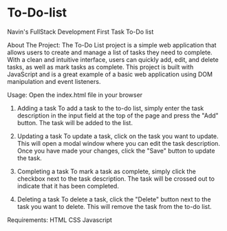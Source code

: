 # To-Do-list
Navin's FullStack Development First Task To-Do list

About The Project:
The To-Do List project is a simple web application that allows users to create and manage a list of tasks they need to complete. With a clean and intuitive interface, users can quickly add, edit, and delete tasks, as well as mark tasks as complete. This project is built with JavaScript and is a great example of a basic web application using DOM manipulation and event listeners.

Usage:
Open the index.html file in your browser
1. Adding a task
To add a task to the to-do list, simply enter the task description in the input field at the top of the page and press the "Add" button. The task will be added to the list.

2. Updating a task
To update a task, click on the task you want to update. This will open a modal window where you can edit the task description. Once you have made your changes, click the "Save" button to update the task.

3. Completing a task
To mark a task as complete, simply click the checkbox next to the task description. The task will be crossed out to indicate that it has been completed.

4. Deleting a task
To delete a task, click the "Delete" button next to the task you want to delete. This will remove the task from the to-do list.

Requirements:
HTML
CSS
Javascript


